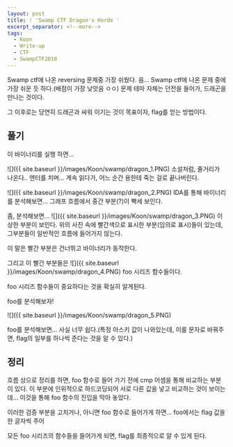 ```yaml
---
layout: post
title: ! 'Swamp CTF Dragon's Horde '
excerpt_separator: <!--more-->
tags:
  - Koon
  - Write-up
  - CTF
  - SwampCTF2018
---
```


Swamp ctf에 나온 reversing 문제중 가장 쉬웠다. 음... Swamp ctf에 나온 문제 중에 가장 쉬운 듯 하다.(배점이 가장 낮앗음 ㅇㅇ)
문제 테마 자체는 던전을 들어가, 드래곤을 만나는 것이다.

그 이후로는 당연히 드래곤과 싸워 이기는 것이 목표이자, flag를 얻는 방법이다.

<!--more-->

## 풀기
이 바이너리를 실행 하면...

![]({{ site.baseurl }}/images/Koon/swamp/dragon_1.PNG)
소설처럼, 줄거리가 나온다..
엔터를 치며... 계속 읽다가, 어느 순간 용한테 죽는 걸로 끝나버린다.

![]({{ site.baseurl }}/images/Koon/swamp/dragon_2.PNG)
IDA를 통해 바이너리를 분석해보면... 그래프 흐름에서 중간 부분(?)이 빡세 보인다.

좀, 분석해보면...
![]({{ site.baseurl }}/images/Koon/swamp/dragon_3.PNG)
이상한 부분이 보인다.
위의 사진 속에 빨간색으로 표시한 부분(임의로 표시)들이 있는데, 그부분들이 일반적인 흐름에 들어가지 않는다.

이 말은 빨간 부분은 건너뛰고 바이너리가 동작한다.

그리고 이 빨간 부분들은
![]({{ site.baseurl }}/images/Koon/swamp/dragon_4.PNG)
foo 시리즈 함수들이다.

foo 시리즈 함수들이 중요하다는 것을 확실히 알게된다.

foo를 분석해보자!

![]({{ site.baseurl }}/images/Koon/swamp/dragon_5.PNG)

foo를 분석해보면... 사실 너무 쉽다.(특정 아스키 값이 나와있는데, 이를 문자로 바꿔주면, flag의 일부를 하나씩 준다는 것을 알 수 있다.)


## 정리
흐름 상으로 정리를 하면,
foo 함수로 들어 가기 전에 cmp 어셈을 통해 비교하는 부분이 있다.
이 부분에 인위적으로 하드코딩되어 서로 다른 값을 넣고 비교하는 것이 보이는데... 이것을 통해 foo 함수의 진입을 막아 놓았다.

이러한 검증 부분을 고치거나, 아니면 foo 함수로 들어가게 하면... foo에서는 flag 값을 한 글자씩 주어

모든 foo 시리즈의 함수들을 들어가게 되면, flag를 최종적으로 알 수 있게 된다.


